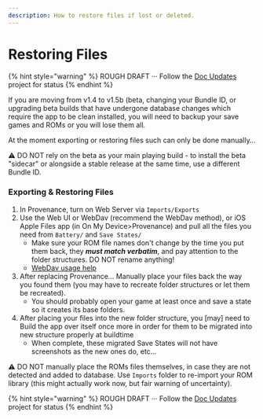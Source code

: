 ```yaml
---
description: How to restore files if lost or deleted.
---
```


# Restoring Files

{% hint style="warning" %}
ROUGH DRAFT ··· Follow the [Doc Updates](https://github.com/Provenance-Emu/Provenance/projects/7) project for status
{% endhint %}

If you are moving from v1.4 to v1.5b \(beta, changing your Bundle ID, or upgrading beta builds that have undergone database changes which require the app to be clean installed, you will need to backup your save games and ROMs or you will lose them all.

At the moment exporting or restoring files such can only be done manually…

⚠️ DO NOT rely on the beta as your main playing build - to install the beta "sidecar" or alongside a stable release at the same time, use a different Bundle ID.  


### Exporting & Restoring Files

1. In Provenance, turn on Web Server via `Imports/Exports`
2. Use the Web UI or WebDav \(recommend the WebDav method\), or iOS Apple Files app \(in On My Device&gt;Provenance\) and pull all the files you need from `Battery/` and `Save States/`
   * Make sure your ROM file names don't change by the time you put them back, they _**must match verbatim**_, and pay attention to the folder structures. DO NOT rename anything!
   * [WebDav usage help](../../installation-and-usage/roms/importing-roms.md#uploading)
3. After replacing Provenance… Manually place your files back the way you found them \(you may have to recreate folder structures or let them be recreated\).
   * You should probably open your game at least once and save a state so it creates its base folders.
4. After placing your files into the new folder structure, you \[may\] need to Build the app over itself once more in order for them to be migrated into new structure properly at buildtime
   * When complete, these migrated Save States will not have screenshots as the new ones do, etc…

⚠️ DO NOT manually place the ROMs files themselves, in case they are not detected and added to database. Use `Imports` folder to re-import your ROM library \(this might actually work now, but fair warning of uncertainty\).  


{% hint style="warning" %}
ROUGH DRAFT ··· Follow the [Doc Updates](https://github.com/Provenance-Emu/Provenance/projects/7) project for status
{% endhint %}

